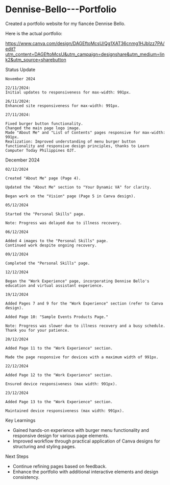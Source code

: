 # Dennise-Bello---Portfolio
Created a portfolio website for my fiancée Dennise Bello.


Here is the actual portfolio:

https://www.canva.com/design/DAGEftoMcsU/Qg1XAT36cnmg1HJbIzz7PA/edit?utm_content=DAGEftoMcsU&utm_campaign=designshare&utm_medium=link2&utm_source=sharebutton


Status Update
```````````````
November 2024

22/11/2024:
Initial updates to responsiveness for max-width: 991px.

26/11/2024:
Enhanced site responsiveness for max-width: 991px.

27/11/2024:

Fixed burger button functionality.
Changed the main page logo image.
Made "About Me" and "List of Contents" pages responsive for max-width: 991px.
Realization: Improved understanding of menu burger button functionality and responsive design principles, thanks to Learn Computer Today Philippines OJT.
```````````````
December 2024

```````````````
02/12/2024

Created "About Me" page (Page 4).

Updated the "About Me" section to "Your Dynamic VA" for clarity.

Began work on the "Vision" page (Page 5 in Canva design).

05/12/2024

Started the "Personal Skills" page.

Note: Progress was delayed due to illness recovery.

06/12/2024

Added 4 images to the "Personal Skills" page.
Continued work despite ongoing recovery.

09/12/2024

Completed the "Personal Skills" page.

12/12/2024

Began the "Work Experience" page, incorporating Dennise Bello's education and virtual assistant experience.

19/12/2024

Added Pages 7 and 9 for the "Work Experience" section (refer to Canva design).

Added Page 10: "Sample Events Products Page."

Note: Progress was slower due to illness recovery and a busy schedule. Thank you for your patience.

20/12/2024

Added Page 11 to the "Work Experience" section.

Made the page responsive for devices with a maximum width of 991px.

22/12/2024

Added Page 12 to the "Work Experience" section.

Ensured device responsiveness (max width: 991px).

23/12/2024

Added Page 13 to the "Work Experience" section.

Maintained device responsiveness (max width: 991px).

```````````````
Key Learnings

- Gained hands-on experience with burger menu functionality and responsive design for various page elements.
- Improved workflow through practical application of Canva designs for structuring and styling pages.

Next Steps

- Continue refining pages based on feedback.
- Enhance the portfolio with additional interactive elements and design consistency.
